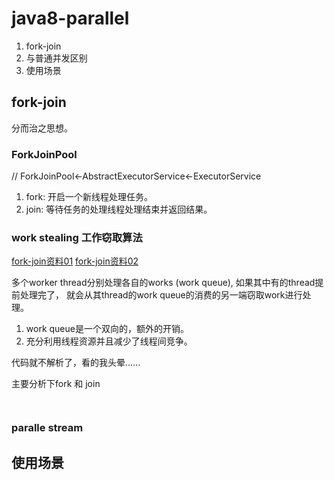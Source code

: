 # java8-parallel 

1. fork-join
2. 与普通并发区别
3. 使用场景


## fork-join

分而治之思想。

### ForkJoinPool 
// ForkJoinPool<-AbstractExecutorService<-ExecutorService

1. fork: 开启一个新线程处理任务。  
2. join: 等待任务的处理线程处理结束并返回结果。  

### work stealing 工作窃取算法

[fork-join资料01](https://kaimingwan.com/post/java/forkjoinpooljie-du)
[fork-join资料02](https://www.jianshu.com/p/f777abb7b251)

多个worker thread分别处理各自的works (work queue), 如果其中有的thread提前处理完了， 就会从其thread的work queue的消费的另一端窃取work进行处理。

1. work queue是一个双向的，额外的开销。 
2. 充分利用线程资源并且减少了线程间竞争。 



代码就不解析了，看的我头晕......

主要分析下fork 和 join
```java



```

### paralle stream 

## 使用场景


